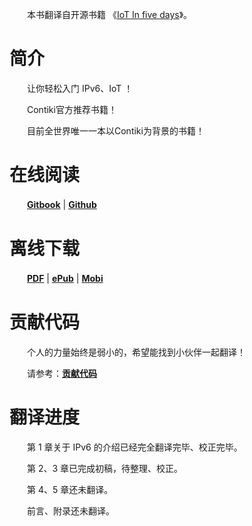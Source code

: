 
　　本书翻译自开源书籍 《[IoT In five days](https://github.com/tidyjiang8/IPv6-WSN-book)》。

# 简介
　　让你轻松入门 IPv6、IoT ！

　　Contiki官方推荐书籍！

　　目前全世界唯一一本以Contiki为背景的书籍！


# 在线阅读
　　**[Gitbook](https://tidyjiang8.gitbooks.io/-iot-in-5-days-chinese/content/)** | **[Github](https://github.com/tidyjiang8/IoT_In_5_Days_Chinese/blob/master/SUMMARY.md)**
  
  
# 离线下载

　　**[PDF](https://www.gitbook.com/download/pdf/book/tidyjiang8/-iot-in-5-days-chinese)** | **[ePub](https://www.gitbook.com/download/epub/book/tidyjiang8/-iot-in-5-days-chinese)** | **[Mobi](https://www.gitbook.com/download/mobi/book/tidyjiang8/-iot-in-5-days-chinese)**
# 贡献代码
　　个人的力量始终是弱小的，希望能找到小伙伴一起翻译！

　　请参考：**[贡献代码](gong_xian_dai_ma.md)**

# 翻译进度
　　第 1 章关于 IPv6 的介绍已经完全翻译完毕、校正完毕。
  
　　第 2、3 章已完成初稿，待整理、校正。
  
　　第 4、5 章还未翻译。
  
　　前言、附录还未翻译。